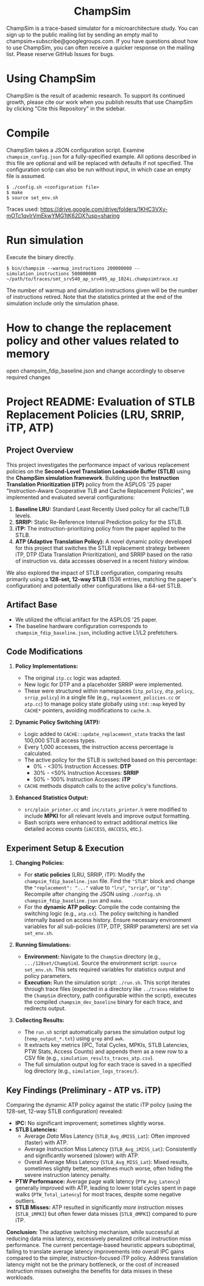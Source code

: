 <p align="center">
  <h1 align="center"> ChampSim </h1>
  <p> ChampSim is a trace-based simulator for a microarchitecture study. You can sign up to the public mailing list by sending an empty mail to champsim+subscribe@googlegroups.com. If you have questions about how to use ChampSim, you can often receive a quicker response on the mailing list. Please reserve GitHub Issues for bugs. <p>
</p>

# Using ChampSim

ChampSim is the result of academic research. To support its continued growth, please cite our work when you publish results that use ChampSim by clicking "Cite this Repository" in the sidebar.

# Compile

ChampSim takes a JSON configuration script. Examine `champsim_config.json` for a fully-specified example. All options described in this file are optional and will be replaced with defaults if not specified. The configuration scrip can also be run without input, in which case an empty file is assumed.
```
$ ./config.sh <configuration file>
$ make
$ source set_env.sh
```

Traces used: https://drive.google.com/drive/folders/1KHC3VXy-mOTc1qvIrVmEkwYMG1tK62DX?usp=sharing

# Run simulation

Execute the binary directly.
```
$ bin/champsim --warmup_instructions 200000000 --simulation_instructions 500000000 ~/path/to/traces/smt_srv540_ap_srv495_ap_1024i.champsimtrace.xz
```

The number of warmup and simulation instructions given will be the number of instructions retired. Note that the statistics printed at the end of the simulation include only the simulation phase.

# How to change the replacement policy and other values related to memory
open champsim_fdip_baseline.json and change accordingly to observe required changes


# Project README: Evaluation of STLB Replacement Policies (LRU, SRRIP, iTP, ATP)

## Project Overview

This project investigates the performance impact of various replacement policies on the **Second-Level Translation Lookaside Buffer (STLB)** using the **ChampSim simulation framework**. Building upon the **Instruction Translation Prioritization (iTP)** policy from the ASPLOS '25 paper "Instruction-Aware Cooperative TLB and Cache Replacement Policies", we implemented and evaluated several configurations:

1.  **Baseline LRU:** Standard Least Recently Used policy for all cache/TLB levels.
2.  **SRRIP:** Static Re-Reference Interval Prediction policy for the STLB.
3.  **iTP:** The instruction-prioritizing policy from the paper applied to the STLB.
4.  **ATP (Adaptive Translation Policy):** A novel dynamic policy developed for this project that switches the STLB replacement strategy between iTP, DTP (Data Translation Prioritization), and SRRIP based on the ratio of instruction vs. data accesses observed in a recent history window.

We also explored the impact of STLB configuration, comparing results primarily using a **128-set, 12-way STLB** (1536 entries, matching the paper's configuration) and potentially other configurations like a 64-set STLB.

## Artifact Base

* We utilized the official artifact for the ASPLOS '25 paper.
* The baseline hardware configuration corresponds to `champsim_fdip_baseline.json`, including active L1/L2 prefetchers.

## Code Modifications

1.  **Policy Implementations:**
    * The original `itp.cc` logic was adapted.
    * New logic for DTP and a placeholder SRRIP were implemented.
    * These were structured within namespaces (`itp_policy`, `dtp_policy`, `srrip_policy`) in a single file (e.g., `replacement_policies.cc` or `atp.cc`) to manage policy state globally using `std::map` keyed by `CACHE*` pointers, avoiding modifications to `cache.h`.

2.  **Dynamic Policy Switching (ATP):**
    * Logic added to `CACHE::update_replacement_state` tracks the last 100,000 STLB access types.
    * Every 1,000 accesses, the instruction access percentage is calculated.
    * The active policy for the STLB is switched based on this percentage:
        * 0% - <30% Instruction Accesses: **DTP**
        * 30% - <50% Instruction Accesses: **SRRIP**
        * 50% - 100% Instruction Accesses: **iTP**
    * `CACHE` methods dispatch calls to the active policy's functions.

3.  **Enhanced Statistics Output:**
    * `src/plain_printer.cc` and `inc/stats_printer.h` were modified to include **MPKI** for all relevant levels and improve output formatting.
    * Bash scripts were enhanced to extract additional metrics like detailed access counts (`iACCESS`, `dACCESS`, etc.).

## Experiment Setup & Execution

1.  **Changing Policies:**
    * For **static policies** (LRU, SRRIP, iTP): Modify the `champsim_fdip_baseline.json` file. Find the `"STLB"` block and change the `"replacement": "..."` value to `"lru"`, `"srrip"`, or `"itp"`. Recompile after changing the JSON using `./config.sh champsim_fdip_baseline.json` and `make`.
    * For the **dynamic ATP policy:** Compile the code containing the switching logic (e.g., `atp.cc`). The policy switching is handled internally based on access history. Ensure necessary environment variables for all sub-policies (ITP, DTP, SRRIP parameters) are set via `set_env.sh`.

2.  **Running Simulations:**
    * **Environment:** Navigate to the `ChampSim` directory (e.g., `.../128set/ChampSim`). Source the environment script: `source set_env.sh`. This sets required variables for statistics output and policy parameters.
    * **Execution:** Run the simulation script: `./run.sh`. This script iterates through trace files (expected in a directory like `../traces` relative to the `ChampSim` directory, path configurable within the script), executes the compiled `champsim_dev_baseline` binary for each trace, and redirects output.

3.  **Collecting Results:**
    * The `run.sh` script automatically parses the simulation output log (`temp_output_*.txt`) using `grep` and `awk`.
    * It extracts key metrics (IPC, Total Cycles, MPKIs, STLB Latencies, PTW Stats, Access Counts) and appends them as a new row to a CSV file (e.g., `simulation_results_traces_atp.csv`).
    * The full simulation output log for each trace is saved in a specified log directory (e.g., `simulation_logs_traces/`).

## Key Findings (Preliminary - ATP vs. iTP)

Comparing the dynamic ATP policy against the static iTP policy (using the 128-set, 12-way STLB configuration) revealed:

* **IPC:** No significant improvement; sometimes slightly worse.
* **STLB Latencies:**
    * Average *Data* Miss Latency (`STLB_Avg_dMISS_Lat`): Often improved (faster) with ATP.
    * Average *Instruction* Miss Latency (`STLB_Avg_iMISS_Lat`): Consistently and significantly worsened (slower) with ATP.
    * Overall Average Miss Latency (`STLB_Avg_MISS_Lat`): Mixed results, sometimes slightly better, sometimes much worse, often hiding the severe instruction latency penalty.
* **PTW Performance:** Average page walk latency (`PTW_Avg_Latency`) generally improved with ATP, leading to lower total cycles spent in page walks (`PTW_Total_Latency`) for most traces, despite some negative outliers.
* **STLB Misses:** ATP resulted in significantly *more* instruction misses (`STLB_iMPKI`) but often fewer data misses (`STLB_dMPKI`) compared to pure iTP.

**Conclusion:** The adaptive switching mechanism, while successful at reducing data miss latency, excessively penalized critical instruction miss performance. The current percentage-based heuristic appears suboptimal, failing to translate average latency improvements into overall IPC gains compared to the simpler, instruction-focused iTP policy. Address translation latency might not be the primary bottleneck, or the cost of increased instruction misses outweighs the benefits for data misses in these workloads.
